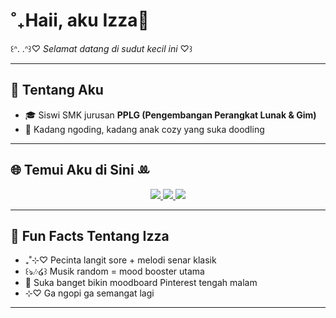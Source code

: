 # ˚₊Haii, aku Izza🌷   

꒰ᐢ. .ᐢ꒱♡ *Selamat datang di sudut kecil ini* ♡꒱   

---

## 🧸 Tentang Aku  
- 🎓 Siswi SMK jurusan **PPLG (Pengembangan Perangkat Lunak & Gim)**  
- 🐰 Kadang ngoding, kadang anak cozy yang suka doodling   

---

## 🌐 Temui Aku di Sini ꔛ  
<p align="center">
  <a href="https://instagram.com/izzasza_" target="_blank"> 
    <img src="https://img.shields.io/badge/Instagram-ffdce5?style=for-the-badge&logo=instagram&logoColor=%23E4405F"/>
  </a>
  <a href="https://youtube.com/@zaethers" target="_blank"> 
    <img src="https://img.shields.io/badge/YouTube-ffe2e2?style=for-the-badge&logo=youtube&logoColor=%23FF0000"/>
  </a>
  <a href="https://pinterest.com/izzasza_" target="_blank"> 
    <img src="https://img.shields.io/badge/Pinterest-ffe4ec?style=for-the-badge&logo=pinterest&logoColor=%23BD081C"/>
  </a>
</p>  

---

## 🐾 Fun Facts Tentang Izza
- ₊˚⊹♡ Pecinta langit sore + melodi senar klasik
- ꒰ঌ🎶໒꒱ Musik random = mood booster utama  
- 🌷 Suka banget bikin moodboard Pinterest tengah malam
- ⊹♡ Ga ngopi ga semangat lagi

---



